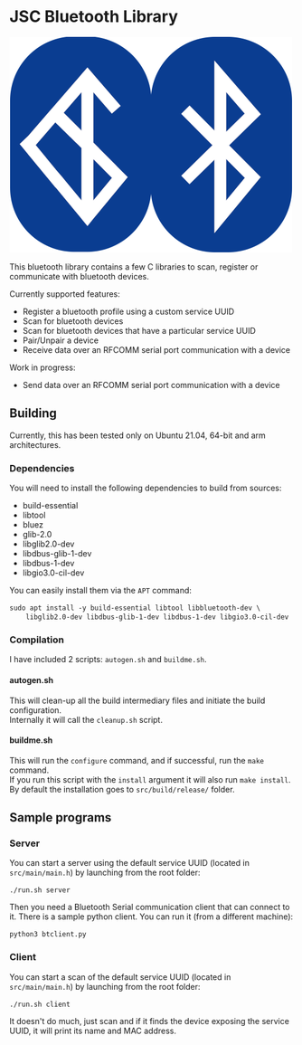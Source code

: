 # JSC Bluetooth Library

![jsc-bluetooth](https://github.com/jscoobyced/jsc-bluetooth/blob/main/bluetooth.png?raw=true)



This bluetooth library contains a few C libraries to scan, register or communicate with bluetooth devices.

Currently supported features:
- Register a bluetooth profile using a custom service UUID
- Scan for bluetooth devices
- Scan for bluetooth devices that have a particular service UUID
- Pair/Unpair a device
- Receive data over an RFCOMM serial port communication with a device

Work in progress:
- Send data over an RFCOMM serial port communication with a device

## Building

Currently, this has been tested only on Ubuntu 21.04, 64-bit and arm architectures.

### Dependencies

You will need to install the following dependencies to build from sources:
- build-essential
- libtool
- bluez
- glib-2.0
- libglib2.0-dev
- libdbus-glib-1-dev
- libdbus-1-dev
- libgio3.0-cil-dev

You can easily install them via the `APT` command:
```
sudo apt install -y build-essential libtool libbluetooth-dev \
    libglib2.0-dev libdbus-glib-1-dev libdbus-1-dev libgio3.0-cil-dev
```

### Compilation

I have included 2 scripts: `autogen.sh` and `buildme.sh`.

#### autogen.sh

This will clean-up all the build intermediary files and initiate the build configuration.  
Internally it will call the `cleanup.sh` script.

#### buildme.sh

This will run the `configure` command, and if successful, run the `make` command.  
If you run this script with the `install` argument it will also run `make install`.  
By default the installation goes to `src/build/release/` folder.

## Sample programs

### Server

You can start a server using the default service UUID (located in `src/main/main.h`) by launching from the root folder:
```
./run.sh server
```
Then you need a Bluetooth Serial communication client that can connect to it. There is a sample python client. You can run it (from a different machine):
```
python3 btclient.py
```

### Client

You can start a scan of the default service UUID (located in `src/main/main.h`) by launching from the root folder:
```
./run.sh client
```
It doesn't do much, just scan and if it finds the device exposing the service UUID, it will print its name and MAC address.